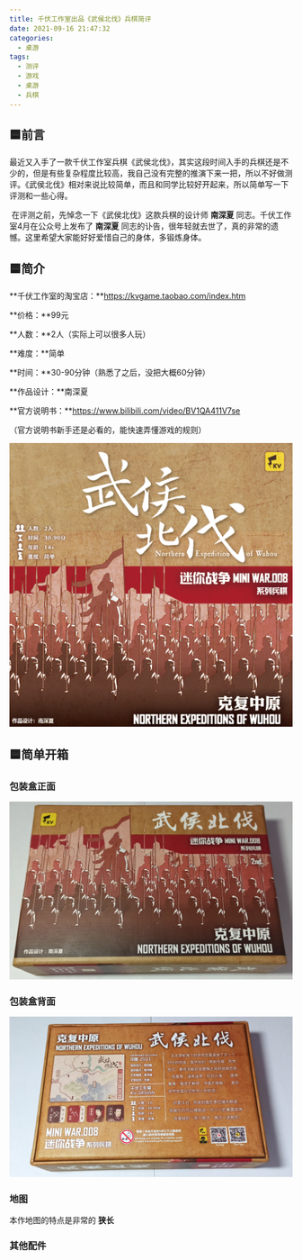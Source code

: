 ```yaml
---
title: 千伏工作室出品《武侯北伐》兵棋简评
date: 2021-09-16 21:47:32
categories:
  - 桌游
tags:
  - 测评
  - 游戏
  - 桌游
  - 兵棋
---
```


## 🟦前言

​	最近又入手了一款千伏工作室兵棋《武侯北伐》，其实这段时间入手的兵棋还是不少的，但是有些复杂程度比较高，我自己没有完整的推演下来一把，所以不好做测评。《武侯北伐》相对来说比较简单，而且和同学比较好开起来，所以简单写一下评测和一些心得。

<!-- more -->

​	在评测之前，先悼念一下《武侯北伐》这款兵棋的设计师 **南深夏** 同志。千伏工作室4月在公众号上发布了 **南深夏** 同志的讣告，很年轻就去世了，真的非常的遗憾。这里希望大家能好好爱惜自己的身体，多锻炼身体。



## 🟦简介

**千伏工作室的淘宝店：**https://kvgame.taobao.com/index.htm

**价格：**99元

**人数：**2人（实际上可以很多人玩）

**难度：**简单

**时间：**30-90分钟（熟悉了之后，没把大概60分钟）

**作品设计：**南深夏

**官方说明书：**https://www.bilibili.com/video/BV1QA411V7se

（官方说明书新手还是必看的，能快速弄懂游戏的规则）

![1](16-千伏工作室出品《武侯北伐》兵棋简评/O1CN01m4JImO26XMq6UmJa7_!!2170777671.png)



## 🟦简单开箱

### 包装盒正面

![image-20210916221211218](16-千伏工作室出品《武侯北伐》兵棋简评/image-20210916221211218.png)

### 包装盒背面

![image-20210916221151565](16-千伏工作室出品《武侯北伐》兵棋简评/image-20210916221151565.png)

### 地图

本作地图的特点是非常的 **狭长**



### 其他配件

